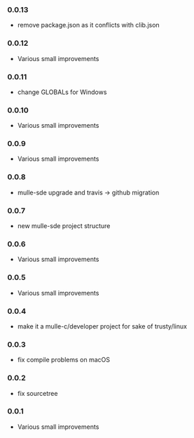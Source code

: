 ### 0.0.13

* remove package.json as it conflicts with clib.json

### 0.0.12

* Various small improvements

### 0.0.11

* change GLOBALs for Windows

### 0.0.10

* Various small improvements

### 0.0.9

* Various small improvements

### 0.0.8

* mulle-sde upgrade and travis -> github migration

### 0.0.7

* new mulle-sde project structure

### 0.0.6

* Various small improvements

### 0.0.5

* Various small improvements

### 0.0.4

* make it a mulle-c/developer project for sake of trusty/linux

### 0.0.3

* fix compile problems on macOS

### 0.0.2

* fix sourcetree

### 0.0.1

* Various small improvements
